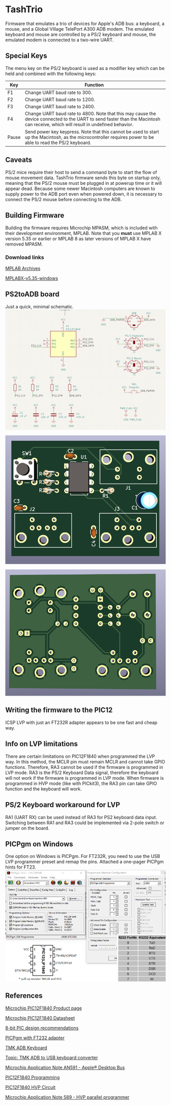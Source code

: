 # TashTrio

Firmware that emulates a trio of devices for Apple's ADB bus: a keyboard, a mouse, and a Global Village TelePort A300 ADB modem.  The emulated keyboard and mouse are controlled by a PS/2 keyboard and mouse, the emulated modem is connected to a two-wire UART.

## Special Keys

The menu key on the PS/2 keyboard is used as a modifier key which can be held and combined with the following keys:

| Key   | Function                       |
| ----- | ------------------------------ |
| F1    | Change UART baud rate to 300.  |
| F2    | Change UART baud rate to 1200. |
| F3    | Change UART baud rate to 2400. |
| F4    | Change UART baud rate to 4800.  Note that this may cause the device connected to the UART to send faster than the Macintosh can receive, which will result in undefined behavior. |
| Pause | Send power key keypress.  Note that this cannot be used to start up the Macintosh, as the microcontroller requires power to be able to read the PS/2 keyboard. |

## Caveats

PS/2 mice require their host to send a command byte to start the flow of mouse movement data.  TashTrio firmware sends this byte on startup only, meaning that the PS/2 mouse must be plugged in at powerup time or it will appear dead.  Because some newer Macintosh computers are known to supply power to the ADB port even when powered down, it is necessary to connect the PS/2 mouse before connecting to the ADB.

## Building Firmware

Building the firmware requires Microchip MPASM, which is included with their development environment, MPLAB.  Note that you **must** use MPLAB X version 5.35 or earlier or MPLAB 8 as later versions of MPLAB X have removed MPASM.

### Download links

[MPLAB Archives](https://www.microchip.com/en-us/tools-resources/archives/mplab-ecosystem)

[MPLABX-v5.35-windows](https://ww1.microchip.com/downloads/en/DeviceDoc/MPLABX-v5.35-windows-installer.exe)



## PS2toADB board
Just a quick, minimal schematic.
![Schema](/images/tashtrio_schema.PNG)

![Board front](/images/ps2adb_front.PNG)

![Board bottom](/images/ps2adb_back.PNG)

## Writing the firmware to the PIC12
ICSP LVP with just an FT232R adapter appears to be one fast and cheap way. 

## Info on LVP limitations
There are certain limitations on PIC12F1840 when programmed the LVP way. In this method, the MCLR pin must remain MCLR and cannot take GPIO functions. Therefore, RA3 cannot be used if the firmware is programmed in LVP mode.
RA3 is the PS/2 Keyboard Data signal, therefore the keyboard will not work if the firmware is programmed in LVP mode. 
When firmware is programmed in HVP mode (like with PICkit3), the RA3 pin can take GPIO function and the keyboard will work.

## PS/2 Keyboard workaround for LVP
RA1 (UART RX) can be used instead of RA3 for PS2 keyboard data input. Switching between RA1 and RA3 could be implemented via 2-pole switch or jumper on the board.

## PICPgm on Windows
One option on Windows is PICPgm. For FT232R, you need to use the USB LVP programmer preset and remap the pins.
Attached a one-pager PICPgm hints for FT23.
![ICSP_LVP_FTDI](/images/PIC12_Programming_All-in-One.png)


## References
[Microchip PIC12F1840 Product page](https://www.microchip.com/en-us/product/pic12f1840)

[Microchip PIC12F1840 Datasheet](https://ww1.microchip.com/downloads/en/DeviceDoc/41441B.pdf)

[8-bit PIC design recommendations](https://developerhelp.microchip.com/xwiki/bin/view/products/mcu-mpu/8bit-pic/design-recommendations/)

[PICPgm with FT232 adapter](https://www.franksteinberg.de/FT232-PIC-Programmer.htm)

[TMK ADB Keyboard](https://github.com/tmk/tmk_keyboard/wiki/Apple-Desktop-Bus)

[Topic: TMK ADB to USB keyboard converter](https://geekhack.org/index.php?topic=14290.msg277407#msg277407)

[Microchip Application Note AN591 - Apple® Desktop Bus](https://ww1.microchip.com/downloads/en/AppNotes/00591b.pdf)

[PIC12F1840 Programming](https://www.northernsoftware.com/dev/pic12f/pic12f1840.htm)

[PIC12F1840 HVP Circuit](https://www.northernsoftware.com/nsdsp/hvp.htm)

[Microchip Application Note 589 - HVP parallel programmer](https://ww1.microchip.com/downloads/en/appnotes/00589a.pdf)